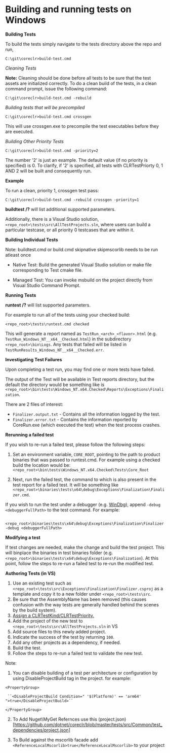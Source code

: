 Building and running tests on Windows
=====================================

**Building Tests**        

To build the tests simply navigate to the tests directory above the repo and run,

    C:\git\coreclr>build-test.cmd

*Cleaning Tests*

**Note:** Cleaning should be done before all tests to be sure that the test assets are initialized correctly. To do a clean build of the tests, in a clean command prompt, issue the following command: 

    C:\git\coreclr>build-test.cmd -rebuild

*Building tests that will be precompiled*

    C:\git\coreclr>build-test.cmd crossgen

This will use crossgen.exe to precompile the test executables before they are executed.

*Building Other Priority Tests*

    C:\git\coreclr>build-test.cmd -priority=2

The number '2' is just an example. The default value (if no priority is specified) is 0. To clarify, if '2' is specified, all tests with CLRTestPriorty 0, 1 AND 2 will be built and consequently run.

**Example**

To run a clean, priority 1, crossgen test pass:

    C:\git\coreclr>build-test.cmd -rebuild crossgen -priority=1

**buildtest /?** will list additional supported parameters.

Additionally, there is a Visual Studio solution, `<repo_root>\tests\src\AllTestProjects.sln`, where users can build a particular testcase, or all priority 0 testcases that are within it.

**Building Individual Tests**

Note: buildtest.cmd or build.cmd skipnative skipmscorlib needs to be run atleast once

* Native Test: Build the generated Visual Studio solution or make file corresponding to Test cmake file.
  
* Managed Test: You can invoke msbuild on the project directly from Visual Studio Command Prompt.

**Running Tests**

**runtest /?** will list supported parameters.

For example to run all of the tests using your checked build:

`<repo_root>\tests\runtest.cmd checked`

This will generate a report named as `TestRun_<arch>_<flavor>.html` (e.g. `TestRun_Windows_NT__x64__Checked.html`) in the subdirectory `<repo_root>\bin\Logs`. Any tests that failed will be listed in `TestRunResults_Windows_NT__x64__Checked.err`.

**Investigating Test Failures**

Upon completing a test run, you may find one or more tests have failed.

The output of the Test will be available in Test reports directory, but the default the directory would be something like is `<repo_root>\bin\tests\Windows_NT.x64.Checked\Reports\Exceptions\Finalization`.  

There are 2 files of interest: 

- `Finalizer.output.txt` - Contains all the information logged by the test.
- `Finalizer.error.txt`  - Contains the information reported by CoreRun.exe (which executed the test) when the test process crashes.

**Rerunning a failed test**

If you wish to re-run a failed test, please follow the following steps:

1. Set an environment variable, `CORE_ROOT`, pointing to the path to product binaries that was passed to runtest.cmd.
For example using a checked build the location would be: `<repo_root>\bin\tests\Windows_NT.x64.Checked\Tests\Core_Root`

2. Next, run the failed test, the command to which is also present in the test report for a failed test. It will be something like `<repo_root>\binaries\tests\x64\debug\Exceptions\Finalization\Finalizer.cmd`.

If you wish to run the test under a debugger (e.g. [WinDbg](http://msdn.microsoft.com/en-us/library/windows/hardware/ff551063(v=vs.85).aspx)), append `-debug <debuggerFullPath>` to the test command. For example:

     <repo_root>\binaries\tests\x64\debug\Exceptions\Finalization\Finalizer.cmd -debug <debuggerFullPath>
    
**Modifying a test**

If test changes are needed, make the change and build the test project. This will binplace the binaries in test binaries folder (e.g. `<repo_root>\binaries\tests\x64\debug\Exceptions\Finalization`). At this point, follow the steps to re-run a failed test to re-run the modified test.

**Authoring Tests (in VS)**


1. Use an existing test such as `<repo_root>\tests\src\Exceptions\Finalization\Finalizer.csproj` as a template and copy it to a new folder under `<repo_root>\tests\src`.
2. Be sure that the AssemblyName has been removed (this causes confusion with the way tests are generally handled behind the scenes by the build system). 
3. [Assign a CLRTestKind/CLRTestPriority.](test-configuration.md)
4. Add the project of the new test to `<repo_root>\tests\src\AllTestProjects.sln` in VS
5. Add source files to this newly added project.
6. Indicate the success of the test by returning `100`.
8. Add any other projects as a dependency, if needed.
9. Build the test.
10. Follow the steps to re-run a failed test to validate the new test.

Note:

1. You can disable building of a test per architecture or configuration by using DisableProjectBuild tag in the project. for example:

  ``<PropertyGroup>``

     ``<DisableProjectBuild Condition=" '$(Platform)' == 'arm64' ">true</DisableProjectBuild>``

  ``</PropertyGroup>``

2. To Add Nuget\MyGet Refernces use this (project.json)[https://github.com/dotnet/coreclr/blob/master/tests/src/Common/test_dependencies/project.json]

3. To Build against the mscorlib facade add  ``<ReferenceLocalMscorlib>true</ReferenceLocalMscorlib>`` to your project

